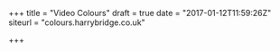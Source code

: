 +++
title = "Video Colours"
draft = true
date = "2017-01-12T11:59:26Z"
siteurl = "colours.harrybridge.co.uk"

+++

